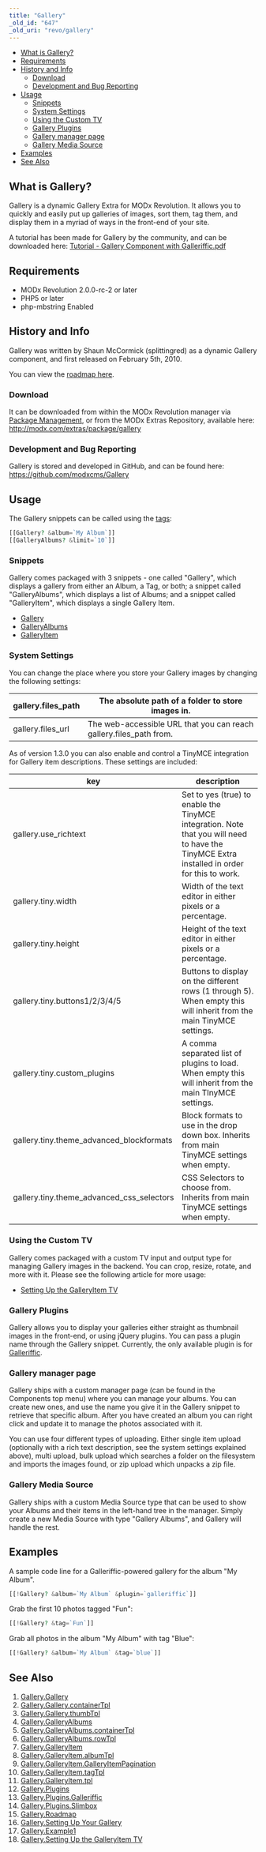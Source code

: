 ```yaml
---
title: "Gallery"
_old_id: "647"
_old_uri: "revo/gallery"
---
```


- [What is Gallery?](#Gallery-WhatisGallery%3F)
- [Requirements](#Gallery-Requirements)
- [History and Info](#Gallery-HistoryandInfo)
  - [Download](#Gallery-Download)
  - [Development and Bug Reporting](#Gallery-DevelopmentandBugReporting)
- [Usage](#Gallery-Usage)
  - [Snippets](#Gallery-Snippets)
  - [System Settings](#Gallery-SystemSettings)
  - [Using the Custom TV](#Gallery-UsingtheCustomTV)
  - [Gallery Plugins](#Gallery-GalleryPlugins)
  - [Gallery manager page](#Gallery-Gallerymanagerpage)
  - [Gallery Media Source](#Gallery-GalleryMediaSource)
- [Examples](#Gallery-Examples)
- [See Also](#Gallery-SeeAlso)



## What is Gallery?

 Gallery is a dynamic Gallery Extra for MODx Revolution. It allows you to quickly and easily put up galleries of images, sort them, tag them, and display them in a myriad of ways in the front-end of your site.

 A tutorial has been made for Gallery by the community, and can be downloaded here: [Tutorial - Gallery Component with Galleriffic.pdf](/download/attachments/13664292/Tutorial+-+Gallery+Component+with+Galleriffic.pdf?version=1&modificationDate=1288905236000)

## Requirements

- MODx Revolution 2.0.0-rc-2 or later
- PHP5 or later
- php-mbstring Enabled

## History and Info

 Gallery was written by Shaun McCormick (splittingred) as a dynamic Gallery component, and first released on February 5th, 2010.

 You can view the [roadmap here](/extras/revo/gallery/gallery.roadmap "Gallery.Roadmap").

### Download

 It can be downloaded from within the MODx Revolution manager via [Package Management](developing-in-modx/advanced-development/package-management "Package Management"), or from the MODx Extras Repository, available here: <http://modx.com/extras/package/gallery>

### Development and Bug Reporting

 Gallery is stored and developed in GitHub, and can be found here: <https://github.com/modxcms/Gallery>

## Usage

 The Gallery snippets can be called using the [tags](making-sites-with-modx/tag-syntax "Tag Syntax"):

 ``` php 
[[Gallery? &album=`My Album`]]
[[GalleryAlbums? &limit=`10`]]

```

### Snippets

 Gallery comes packaged with 3 snippets - one called "Gallery", which displays a gallery from either an Album, a Tag, or both; a snippet called "GalleryAlbums", which displays a list of Albums; and a snippet called "GalleryItem", which displays a single Gallery Item.

- [Gallery](/extras/revo/gallery/gallery.gallery "Gallery.Gallery")
- [GalleryAlbums](/extras/revo/gallery/gallery.galleryalbums "Gallery.GalleryAlbums")
- [GalleryItem](/extras/revo/gallery/gallery.galleryitem "Gallery.GalleryItem")

### System Settings

 You can change the place where you store your Gallery images by changing the following settings:

 | gallery.files\_path | The absolute path of a folder to store images in. |
|---------------------|---------------------------------------------------|
| gallery.files\_url | The web-accessible URL that you can reach gallery.files\_path from. |

 As of version 1.3.0 you can also enable and control a TinyMCE integration for Gallery item descriptions. These settings are included:

 | key | description |
|-----|-------------|
| gallery.use\_richtext | Set to yes (true) to enable the TinyMCE integration. Note that you will need to have the TinyMCE Extra installed in order for this to work. |
| gallery.tiny.width | Width of the text editor in either pixels or a percentage. |
| gallery.tiny.height | Height of the text editor in either pixels or a percentage. |
| gallery.tiny.buttons1/2/3/4/5 | Buttons to display on the different rows (1 through 5). When empty this will inherit from the main TinyMCE settings. |
| gallery.tiny.custom\_plugins | A comma separated list of plugins to load. When empty this will inherit from the main TInyMCE settings. |
| gallery.tiny.theme\_advanced\_blockformats | Block formats to use in the drop down box. Inherits from main TinyMCE settings when empty. |
| gallery.tiny.theme\_advanced\_css\_selectors | CSS Selectors to choose from. Inherits from main TinyMCE settings when empty. |

### Using the Custom TV

 Gallery comes packaged with a custom TV input and output type for managing Gallery images in the backend. You can crop, resize, rotate, and more with it. Please see the following article for more usage:

- [Setting Up the GalleryItem TV](/extras/revo/gallery/gallery.setting-up-the-galleryitem-tv "Gallery.Setting Up the GalleryItem TV")

### Gallery Plugins

 Gallery allows you to display your galleries either straight as thumbnail images in the front-end, or using jQuery plugins. You can pass a plugin name through the Gallery snippet. Currently, the only available plugin is for [Galleriffic](/extras/revo/gallery/gallery.plugins/gallery.plugins.galleriffic "Gallery.Plugins.Galleriffic").

### Gallery manager page

 Gallery ships with a custom manager page (can be found in the Components top menu) where you can manage your albums. You can create new ones, and use the name you give it in the Gallery snippet to retrieve that specific album. After you have created an album you can right click and update it to manage the photos associated with it.

 You can use four different types of uploading. Either single item upload (optionally with a rich text description, see the system settings explained above), multi upload, bulk upload which searches a folder on the filesystem and imports the images found, or zip upload which unpacks a zip file.

### Gallery Media Source

 Gallery ships with a custom Media Source type that can be used to show your Albums and their items in the left-hand tree in the manager. Simply create a new Media Source with type "Gallery Albums", and Gallery will handle the rest.

## Examples

 A sample code line for a Galleriffic-powered gallery for the album "My Album".

 ``` php 
[[!Gallery? &album=`My Album` &plugin=`galleriffic`]]

```

 Grab the first 10 photos tagged "Fun":

 ``` php 
[[!Gallery? &tag=`Fun`]]

```

 Grab all photos in the album "My Album" with tag "Blue":

 ``` php 
[[!Gallery? &album=`My Album` &tag=`blue`]]

```

## See Also

1. [Gallery.Gallery](/extras/revo/gallery/gallery.gallery)
  1. [Gallery.Gallery.containerTpl](/extras/revo/gallery/gallery.gallery/gallery.gallery.containertpl)
  2. [Gallery.Gallery.thumbTpl](/extras/revo/gallery/gallery.gallery/gallery.gallery.thumbtpl)
2. [Gallery.GalleryAlbums](/extras/revo/gallery/gallery.galleryalbums)
  1. [Gallery.GalleryAlbums.containerTpl](extras/revo/gallery/gallery.galleryalbums/gallery.galleryalbums.containertpl)
  2. [Gallery.GalleryAlbums.rowTpl](/extras/revo/gallery/gallery.galleryalbums/gallery.galleryalbums.rowtpl)
3. [Gallery.GalleryItem](/extras/revo/gallery/gallery.galleryitem)
  1. [Gallery.GalleryItem.albumTpl](/extras/revo/gallery/gallery.galleryitem/gallery.galleryitem.albumtpl)
  2. [Gallery.GalleryItem.GalleryItemPagination](/extras/revo/gallery/gallery.galleryitem/gallery.galleryitem.galleryitempagination)
  3. [Gallery.GalleryItem.tagTpl](/extras/revo/gallery/gallery.galleryitem/gallery.galleryitem.tagtpl)
  4. [Gallery.GalleryItem.tpl](/extras/revo/gallery/gallery.galleryitem/gallery.galleryitem.tpl)
4. [Gallery.Plugins](/extras/revo/gallery/gallery.plugins)
  1. [Gallery.Plugins.Galleriffic](/extras/revo/gallery/gallery.plugins/gallery.plugins.galleriffic)
  2. [Gallery.Plugins.Slimbox](/extras/revo/gallery/gallery.plugins/gallery.plugins.slimbox)
5. [Gallery.Roadmap](/extras/revo/gallery/gallery.roadmap)
6. [Gallery.Setting Up Your Gallery](/extras/revo/gallery/gallery.setting-up-your-gallery)
7. [Gallery.Example1](/extras/revo/gallery/gallery.example1)
8. [Gallery.Setting Up the GalleryItem TV](/extras/revo/gallery/gallery.setting-up-the-galleryitem-tv)